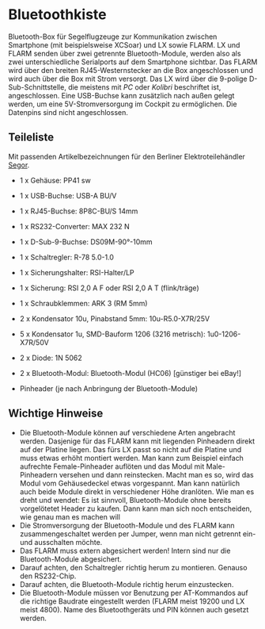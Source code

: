 # Bluetoothkiste
Bluetooth-Box für Segelflugzeuge zur Kommunikation zwischen Smartphone (mit beispielsweise XCSoar) und LX sowie FLARM. LX und FLARM senden über zwei getrennte Bluetooth-Module, werden also als zwei unterschiedliche Serialports auf dem Smartphone sichtbar. Das FLARM wird über den breiten RJ45-Westernstecker an die Box angeschlossen und wird auch über die Box mit Strom versorgt. Das LX wird über die 9-polige D-Sub-Schnittstelle, die meistens mit _PC_ oder _Kolibri_ beschriftet ist, angeschlossen. Eine USB-Buchse kann zusätzlich nach außen gelegt werden, um eine 5V-Stromversorgung im Cockpit zu ermöglichen. Die Datenpins sind nicht angeschlossen.

## Teileliste

Mit passenden Artikelbezeichnungen für den Berliner Elektroteilehändler [Segor](https://www.segor.de).

* 1 x Gehäuse: PP41 sw
* 1 x USB-Buchse: USB-A BU/V
* 1 x RJ45-Buchse: 8P8C-BU/S 14mm
* 1 x RS232-Converter: MAX 232 N
* 1 x D-Sub-9-Buchse: DS09M-90°-10mm
* 1 x Schaltregler: R-78 5.0-1.0
* 1 x Sicherungshalter: RSI-Halter/LP
* 1 x Sicherung: RSI 2,0 A F oder RSI 2,0 A T (flink/träge)
* 1 x Schraubklemmen: ARK 3 (RM 5mm)
* 2 x Kondensator 10u, Pinabstand 5mm: 10u-R5.0-X7R/25V
* 5 x Kondensator 1u, SMD-Bauform 1206 (3216 metrisch): 1u0-1206-X7R/50V
* 2 x Diode: 1N 5062

* 2 x Bluetooth-Modul: Bluetooth-Modul (HC06) [günstiger bei eBay!]
* Pinheader (je nach Anbringung der Bluetooth-Module)

## Wichtige Hinweise

* Die Bluetooth-Module können auf verschiedene Arten angebracht werden. Dasjenige für das FLARM kann mit liegenden Pinheadern direkt auf der Platine liegen. Das fürs LX passt so nicht auf die Platine und muss etwas erhöht montiert werden. Man kann zum Beispiel einfach aufrechte Female-Pinheader auflöten und das Modul mit Male-Pinheadern versehen und dann reinstecken. Macht man es so, wird das Modul vom Gehäusedeckel etwas vorgespannt. Man kann natürlich auch beide Module direkt in verschiedener Höhe dranlöten. Wie man es dreht und wendet: Es ist sinnvoll, Bluetooth-Module ohne bereits vorgelötetet Header zu kaufen. Dann kann man sich noch entscheiden, wie genau man es machen will
* Die Stromversorgung der Bluetooth-Module und des FLARM kann zusammengeschaltet werden per Jumper, wenn man nicht getrennt ein- und ausschalten möchte.
* Das FLARM muss extern abgesichert werden! Intern sind nur die Bluetooth-Module abgesichert.
* Darauf achten, den Schaltregler richtig herum zu montieren. Genauso den RS232-Chip.
* Darauf achten, die Bluetooth-Module richtig herum einzustecken.
* Die Bluetooth-Module müssen vor Benutzung per AT-Kommandos auf die richtige Baudrate eingestellt werden (FLARM meist 19200 und LX meist 4800). Name des Bluetoothgeräts und PIN können auch gesetzt werden.
